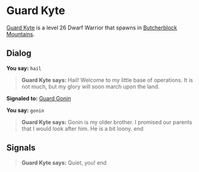 # Guard Kyte



[Guard Kyte](/npc/68209) is a level 26 Dwarf Warrior that spawns in [Butcherblock Mountains](/zone/68).



## Dialog

**You say:** `hail`



>**Guard Kyte says:** Hail! Welcome to my little base of operations. It is not much, but my glory will soon march upon the land.


**Signaled to:**  [Guard Gonin](/npc/68217)

**You say:** `gonin`



>**Guard Kyte says:** Gonin is my older brother. I promised our parents that I would look after him. He is a bit loony.
end



## Signals

>**Guard Kyte says:** Quiet, you!
end